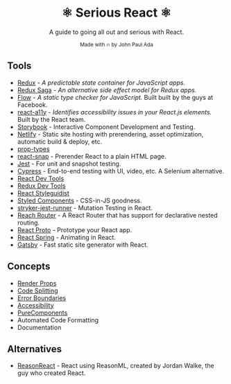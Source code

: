 <div align="center">
  <h1>⚛ Serious React ⚛</h1>
  <p>A guide to going all out and serious with React.</p>
  <sub>Made with 🔥 by John Paul Ada</sub>
</div>

## Tools

- [Redux](https://redux.js.org/) - _A predictable state container for JavaScript
  apps._
- [Redux Saga](https://redux-saga.js.org/) - _An alternative side effect model
  for Redux apps._
- [Flow](https://flow.org/) - _A static type checker for JavaScript._ Built
  built by the guys at Facebook.
- [react-a11y](https://github.com/reactjs/react-a11y) - _Identifies
  accessibility issues in your React.js elements._ Built by the React team.
- [Storybook](https://storybook.js.org/) - Interactive Component Development and
  Testing.
- [Netlify](https://www.netlify.com/) - Static site hosting with prerendering,
  asset optimization, automatic build & deploy, etc.
- [prop-types](https://www.npmjs.com/package/prop-types)
- [react-snap](https://www.npmjs.com/package/react-snap) - Prerender React to a
  plain HTML page.
- [Jest](https://jestjs.io/) - For unit and snapshot testing.
- [Cypress](https://www.cypress.io/) - End-to-end testing with UI, video, etc. A
  Selenium alternative.
- [React Dev Tools](https://chrome.google.com/webstore/detail/react-developer-tools/fmkadmapgofadopljbjfkapdkoienihi?hl=en)
- [Redux Dev Tools](https://chrome.google.com/webstore/detail/redux-devtools/lmhkpmbekcpmknklioeibfkpmmfibljd?hl=en)
- [React Styleguidist](https://react-styleguidist.js.org/)
- [Styled Components](https://www.styled-components.com/) - CSS-in-JS goodness.
- [stryker-jest-runner](https://github.com/stryker-mutator/stryker/tree/master/packages/stryker-jest-runner) -
  Mutation Testing in React.
- [Reach Router](https://reach.tech/router) - A React Router that has support
  for declarative nested routing.
- [React Proto](https://react-proto.github.io/react-proto/) - Prototype your
  React app.
- [React Spring](https://github.com/drcmda/react-spring) - Animating in React.
- [Gatsby](https://www.gatsbyjs.org/) - Fast static site generator with React.

## Concepts

- [Render Props](https://reactjs.org/docs/render-props.html)
- [Code Splitting](https://reactjs.org/docs/code-splitting.html)
- [Error Boundaries](https://reactjs.org/docs/error-boundaries.html)
- [Accessibility](https://reactjs.org/docs/accessibility.html)
- [PureComponents](https://reactjs.org/docs/react-api.html#reactpurecomponent)
- Automated Code Formatting
- Documentation

## Alternatives

- [ReasonReact](https://reasonml.github.io/reason-react/) - React using
  ReasonML, created by Jordan Walke, the guy who created React.
